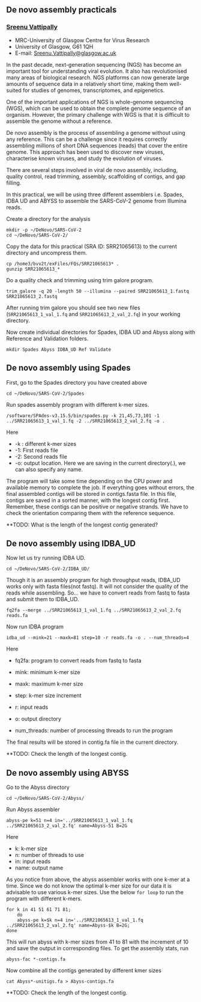 ## De novo assembly practicals


### [Sreenu Vattipally](https://www.gla.ac.uk/schools/infectionimmunity/staff/sreenuvattipally/)
* MRC-University of Glasgow Centre for Virus Research
* University of Glasgow, G61 1QH
* E-mail: Sreenu.Vattipally@glasgow.ac.uk


In the past decade, next-generation sequencing (NGS) has become an important tool for understanding viral evolution. It also has revolutionised many areas of biological research. NGS platforms can now generate large amounts of sequence data in a relatively short time, making them well-suited for studies of genomes, transcriptomes, and epigenetics.

One of the important applications of NGS is whole-genome sequencing (WGS), which can be used to obtain the complete genome sequence of an organism. However, the primary challenge with WGS is that it is difficult to assemble the genome without a reference. 

De novo assembly is the process of assembling a genome without using any reference. This can be a challenge since it requires correctly assembling millions of short DNA sequences (reads) that cover the entire genome. This approach has been used to discover new viruses, characterise known viruses, and study the evolution of viruses.

There are several steps involved in viral de novo assembly, including, quality control, read trimming, assembly, scaffolding of contigs, and gap filling.



In this practical, we will be using three different assemblers i.e. Spades, IDBA UD and ABYSS to assemble the SARS-CoV-2 genome from Illumina reads. 


Create a directory for the analysis
```
mkdir -p ~/DeNovo/SARS-CoV-2
cd ~/DeNovo/SARS-CoV-2/
```

Copy the data for this practical (SRA ID: SRR21065613) to the current directory and uncompress them.

```
cp /home3/bvv2t/exFiles/FQs/SRR21065613* .
gunzip SRR21065613_*
```


Do a quality check and trimming using trim galore program.

```
trim_galore -q 20 -length 50 --illumina --paired SRR21065613_1.fastq SRR21065613_2.fastq
```

After running trim galore you should see two new files (`SRR21065613_1_val_1.fq` and `SRR21065613_2_val_2.fq`) in your working directory. 

Now create individual directories for Spades, IDBA UD and Abyss along with Reference and Validation folders. 

```
mkdir Spades Abyss IDBA_UD Ref Validate
```

## De novo assembly using Spades  

First, go to the Spades directory you have created above

```
cd ~/DeNovo/SARS-CoV-2/Spades
```

Run spades assembly program with different k-mer sizes.

```
/software/SPAdes-v3.15.5/bin/spades.py -k 21,45,73,101 -1 ../SRR21065613_1_val_1.fq -2 ../SRR21065613_2_val_2.fq -o .
```

Here

- -k : different k-mer sizes    
- -1: First reads file
- -2: Second reads file
- -o: output location. Here we are saving in the current directory(.), we can also specify any name.

The program will take some time depending on the CPU power and available memory to complete the job. If everything goes without errors, the final assembled contigs will be stored in contigs.fasta file. In this file, contigs are saved in a sorted manner, with the longest contig first. Remember, these contigs can be positive or negative strands. We have to check the orientation comparing them with the reference sequence.
    
**TODO: What is the length of the longest contig generated?  

## De novo assembly using IDBA_UD 

Now let us try running IDBA UD. 

```
cd ~/DeNovo/SARS-CoV-2/IDBA_UD/
```

Though it is an assembly program for high throughput reads, IDBA_UD works only with fasta files(not fastq). It will not consider the quality of the reads while assembling. So... we have to convert reads from fastq to fasta and submit them to IDBA_UD.

```
fq2fa --merge ../SRR21065613_1_val_1.fq ../SRR21065613_2_val_2.fq reads.fa
```

Now run IDBA program
```
idba_ud --mink=21 --maxk=81 step=10 -r reads.fa -o . --num_threads=4
```

Here

- fq2fa: program to convert reads from fastq to fasta
    
- mink: minimum k-mer size
- maxk: maximum k-mer size
- step: k-mer size increment
- r: input reads
- o: output directory
- num_threads: number of processing threads to run the program

The final results will be stored in contig.fa file in the current directory.

**TODO: Check the length of the longest contig.

## De novo assembly using ABYSS 

Go to the Abyss directory

```
cd ~/DeNovo/SARS-CoV-2/Abyss/
```

Run Abyss assembler

```
abyss-pe k=51 n=4 in='../SRR21065613_1_val_1.fq ../SRR21065613_2_val_2.fq' name=Abyss-51 B=2G
```
    
Here
- k: k-mer size
- n: number of threads to use
- in: input reads
- name: output name

As you notice from above, the abyss assembler works with one k-mer at a time. Since we do not know the optimal k-mer size for our data it is advisable to use various k-mer sizes. Use the below `for loop` to run the program with different k-mers.

```
for k in 41 51 61 71 81; 
	do 
	abyss-pe k=$k n=4 in='../SRR21065613_1_val_1.fq ../SRR21065613_2_val_2.fq' name=Abyss-$k B=2G; 
done
```

This will run abyss with k-mer sizes from 41 to 81 with the increment of 10 and save the output in corresponding files. To get the assembly stats, run

```
abyss-fac *-contigs.fa
```

Now combine all the contigs generated by different kmer sizes

```
cat Abyss*-unitigs.fa > Abyss-contigs.fa
```

**TODO: Check the length of the longest contig.

